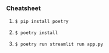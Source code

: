 ### Cheatsheet

1. `$ pip install poetry`


2. `$ poetry install`


3. `$ poetry run streamlit run app.py`